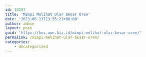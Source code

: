 ```yaml
---
id: 13207
title: 'Mimpi Melihat Ular Besar Oren'
date: '2023-06-13T23:35:23+00:00'
author: admin
layout: post
guid: 'https://bos.awn.biz.id/mimpi-melihat-ular-besar-oren/'
permalink: /mimpi-melihat-ular-besar-oren/
categories:
    - Uncategorized
---
```


